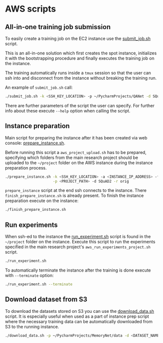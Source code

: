 # AWS scripts


## All-in-one training job submission

To easily create a training job on the EC2 instance use the [submit_job.sh](submit_job.sh) script.

This is an all-in-one solution which first creates the spot instance, initializes it with 
the bootstrapping procedure and finally executes the training job on the instance.

The training automatically runs inside a `tmux` session so that the user can ssh into and disconnect
from the instance without breaking the training run.

An example of `submit_job.sh` call:

```bash
./submit_job.sh -k <SSH_KEY_LOCATION> -p ~/PycharmProjects/QANet -d SQuAD2 -r orig
```

There are further parameters of the script the user can specify. 
For further info about these execute `--help` option when calling the script.


## Instance preparation

Main script for preparing the instance after it has been created via web console: 
[prepare_instance.sh](prepare_instance.sh).

Before running this script a `aws_project_upload.sh` has to be prepared, specifying which
folders from the main research project should be uploaded to the `~/project` folder
on the AWS instance during the instance preparation process.

```bash
./prepare_instance.sh -k <SSH_KEY_LOCATION> -a <INSTANCE_IP_ADDRESS> -f pytorch -v 0.3 \
                      -p <PROJECT_PATH> -d SQuAD2 -r orig
```

`prepare_instance` script at the end ssh connects to the instance. 
There `finish_prepare_instance.sh` is already present. To finish the instance preparation execute on the instance:

```bash
./finish_prepare_instance.sh
```


## Run experiments

When ssh-ed to the instance the [run_experiment.sh](run_experiment.sh) script is found in the
`~/project` folder on the instance.
Execute this script to run the experiments specified in the main research project's `aws_run_experiments_project.sh` script.

```bash
./run_experiment.sh 
```

To automatically terminate the instance after the training is done execute with `--terminate` option:

```bash
./run_experiment.sh --terminate
```


## Download dataset from S3

To download the datasets stored on S3 you can use the [download_data.sh](download_data.sh) script.
It is especially useful when used as a part of instance prep script where the necessary training data
can be automatically downloaded from S3 to the running instance.

```bash
./download_data.sh -p ~/PycharmProjects/MemoryNet/data -d <DATASET_NAME> -r <PREPROC_DATASET>
```
